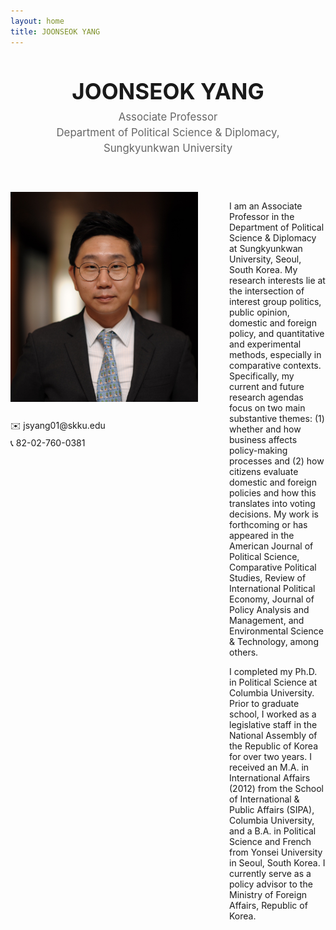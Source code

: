 ```yaml
---
layout: home
title: JOONSEOK YANG
---
```


<div style="text-align: center; margin-bottom: 60px;">
<h1 style="font-size: 2.5em; margin-bottom: 10px;">JOONSEOK YANG</h1>
<p style="font-size: 1.2em; color: #666; margin: 5px 0;">Associate Professor</p>
<p style="font-size: 1.2em; color: #666; margin: 5px 0;">Department of Political Science & Diplomacy,</p>
<p style="font-size: 1.2em; color: #666; margin: 5px 0;">Sungkyunkwan University</p>
</div>

<div style="display: flex; gap: 50px; max-width: 1400px; margin: 0 auto;">
<div style="flex: 0 0 300px;">
<img src="/assets/img/profile.jpg" alt="Joonseok Yang" style="width: 100%; margin-bottom: 20px;">
<p style="margin: 5px 0;">✉️ jsyang01@skku.edu</p>
<p style="margin: 5px 0;">📞 82-02-760-0381</p>
</div>

<div style="flex: 1;">
<p>I am an Associate Professor in the Department of Political Science & Diplomacy at Sungkyunkwan University, Seoul, South Korea. My research interests lie at the intersection of interest group politics, public opinion, domestic and foreign policy, and quantitative and experimental methods, especially in comparative contexts. Specifically, my current and future research agendas focus on two main substantive themes: (1) whether and how business affects policy-making processes and (2) how citizens evaluate domestic and foreign policies and how this translates into voting decisions. My work is forthcoming or has appeared in the American Journal of Political Science, Comparative Political Studies, Review of International Political Economy, Journal of Policy Analysis and Management, and Environmental Science & Technology, among others.</p>

<p>I completed my Ph.D. in Political Science at Columbia University. Prior to graduate school, I worked as a legislative staff in the National Assembly of the Republic of Korea for over two years. I received an M.A. in International Affairs (2012) from the School of International & Public Affairs (SIPA), Columbia University, and a B.A. in Political Science and French from Yonsei University in Seoul, South Korea. I currently serve as a policy advisor to the Ministry of Foreign Affairs, Republic of Korea.</p>
</div>
</div>
